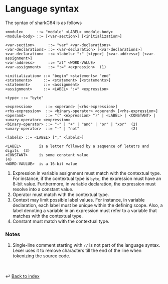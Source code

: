 # Language syntax

The syntax of sharkC64 is as follows

```
<module>      ::= "module" <LABEL> <module-body>
<module-body> ::= [<var-section>] [<initialization>]

<var-section>      ::= "var" <var-declarations>
<var-declarations> ::= <var-declaration> [<var-declarations>]
<var-declaration>  ::= <labels> ":" [<type>] [<var-address>] [<var-assignment>]
<var-address>      ::= "at" <WORD-VALUE>
<var-assignment>   ::= ":=" <expression>  (1)

<initialization> ::= "begin" <statements> "end"
<statements>     ::= <statement> [<statements>]
<statement>      ::= <assignment>
<assignment>     ::= <LABEL> ":=" <expression>

<type> ::= "byte"

<expression>      ::= <operand> [<rhs-expression>]
<rhs-expression>  ::= <binary-operator> <operand> [<rhs-expression>]
<operand>         ::= "(" <expression> ")" | <LABEL> | <CONSTANT> | <unary-operator> <expression>
<binary-operator> ::= "-" | "+" | "and" | "or" | "xor"  (2) 
<unary-operator>  ::= "-" | "not"                       (2)
    
<labels> ::= <LABEL> ["," <labels>] 

<LABEL>        is a letter followed by a sequence of letetrs and digits  (3) 
<CONSTANT>     is some constant value                                    (4)
<WORD-VAULUE>  is a 16-bit value
```

1. Expression in variable assignment must match with the contextual type. 
   For instance, if the contextual type is `byte`, the expression must have an 8-bit value.
   Furthermore, in variable declaration, the expression must resolve into a constant value.
2. Operator must match with the contextual type.
3. Context may limit possible label values. For instance, in variable declaration, 
   each label must be unique within the defining scope. Also, a label denoting a variable
   in an expression must refer to a variable that matches with the contextual type. 
4. Constant must match with the contextual type.

### Notes
1. Single-line comment starting with `//` is not part of the language syntax.
   Lexer uses it to remove characters till the end of the line when tokenizing
   the source code.

<br /><br />
:leftwards_arrow_with_hook: [Back to index](../index.md)